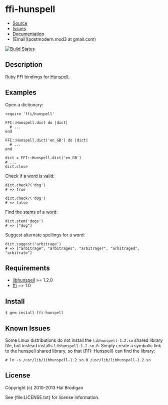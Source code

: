 # ffi-hunspell

* [Source](https://github.com/postmodern/ffi-hunspell)
* [Issues](https://github.com/postmodern/ffi-hunspell/issues)
* [Documentation](http://rubydoc.info/gems/ffi-hunspell)
* [Email](postmodern.mod3 at gmail.com)

[![Build Status](https://secure.travis-ci.org/postmodern/ffi-hunspell.png?branch=master)](https://travis-ci.org/postmodern/ffi-hunspell)

## Description

Ruby FFI bindings for [Hunspell][libhunspell].

## Examples

Open a dictionary:

    require 'ffi/hunspell'
    
    FFI::Hunspell.dict do |dict|
      # ...
    end

    FFI::Hunspell.dict('en_GB') do |dict|
      # ...
    end

    dict = FFI::Hunspell.dict('en_GB')
    # ...
    dict.close

Check if a word is valid:

    dict.check?('dog')
    # => true

    dict.check?('d0g')
    # => false

Find the stems of a word:

    dict.stem('dogs')
    # => ["dog"]

Suggest alternate spellings for a word:

    dict.suggest('arbitrage')
    # => ["arbitrage", "arbitrages", "arbitrager", "arbitraged", "arbitrate"]

## Requirements

* [libhunspell] >= 1.2.0
* [ffi] ~> 1.0

## Install

    $ gem install ffi-hunspell

## Known Issues

Some Linux distributions do not install the `libhunspell-1.2.so`
shared library file, but instead installs `libhunspell-1.2.so.0`.
Simply create a symbolic link to the hunspell shared library,
so that {FFI::Hunspell} can find the library:

    # ln -s /usr/lib/libhunspell-1.2.so.0 /usr/lib/libhunspell-1.2.so

## License

Copyright (c) 2010-2013 Hal Brodigan

See {file:LICENSE.txt} for license information.

[libhunspell]: http://hunspell.sourceforge.net/
[ffi]: https://github.com/ffi/ffi
